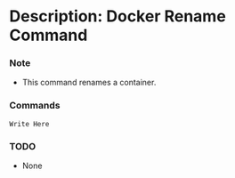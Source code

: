 # Description: Docker Rename Command

### Note
* This command renames a container.

### Commands
```
Write Here
```

### TODO
* None
